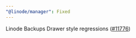 ```yaml
---
"@linode/manager": Fixed
---
```


Linode Backups Drawer style regressions ([#11776](https://github.com/linode/manager/pull/11776))
